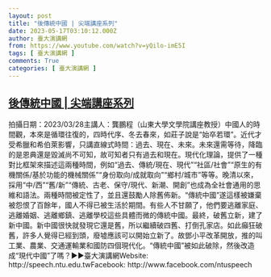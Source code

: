 ```yaml
---
layout: post
title: "後傳統中國 | 尖端講座系列"
date: 2023-05-17T03:10:12.000Z
author: 臺大演講網
from: https://www.youtube.com/watch?v=yQilo-imE5I
tags: [ 臺大演講網 ]
comments: True
categories: [ 臺大演講網 ]
---
```

<!--1684293012000-->
[後傳統中國 | 尖端講座系列](https://www.youtube.com/watch?v=yQilo-imE5I)
------

<div>
拍攝日期：2023/03/28主講人：龔鵬程（山東大學文學院講座教授）中國人的時間觀，本來是循環往復的，四時代序、冬去春來，如莊子說是“始卒若環”。近代才受希臘和希伯萊影響，只講直線式時間：過去、現在、未來。未來還需等待，降臨的是恩典還是毀滅尚不可知，故可知者只有過去和現在。現代化理論，提供了一種對比框架來描述這兩種時間，例如“過去、傳統/現在、現代”“社區/社會”“原生的有機關係/基於功能的機械關係”“身份取向/成就取向”“鄉村/城市”等等。晚清以來，採用“中/西”“舊/新”“傳統、古老、保守/現代、新潮、開創”也成為全社會通用的思維和語法。兩種時間被定性了，並且還鼓勵人除舊佈新。“傳統中國”遂這樣被嫌棄被怨恨了百餘年，國人不得已被生活於期間。有些人不甘願了，他們要逃離家庭、逃離婚姻、逃離鄉鎮、逃離學校這些具體而微的傳統中國。最終，破舊立新，建了新中國。新中國很快就發現它還是舊，所以繼續破四舊、打倒孔家店。如此癲狂破舊，許多人覺得已經到頭，廢墟應該可以開始立新了。故鄧小平改革開放，推的叫工業、農業、交通運輸業和國防四個現代化。“傳統中國”被如此破除，然後改造成“現代中國”了嗎？►►臺大演講網Website: http://speech.ntu.edu.twFacebook: http://www.facebook.com/ntuspeech
</div>

